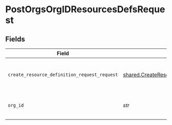 # PostOrgsOrgIDResourcesDefsRequest


## Fields

| Field                                                                                                          | Type                                                                                                           | Required                                                                                                       | Description                                                                                                    |
| -------------------------------------------------------------------------------------------------------------- | -------------------------------------------------------------------------------------------------------------- | -------------------------------------------------------------------------------------------------------------- | -------------------------------------------------------------------------------------------------------------- |
| `create_resource_definition_request_request`                                                                   | [shared.CreateResourceDefinitionRequestRequest](../../models/shared/createresourcedefinitionrequestrequest.md) | :heavy_check_mark:                                                                                             | The Resource Definition details.<br/><br/>                                                                     |
| `org_id`                                                                                                       | *str*                                                                                                          | :heavy_check_mark:                                                                                             | The Organization ID.<br/><br/>                                                                                 |